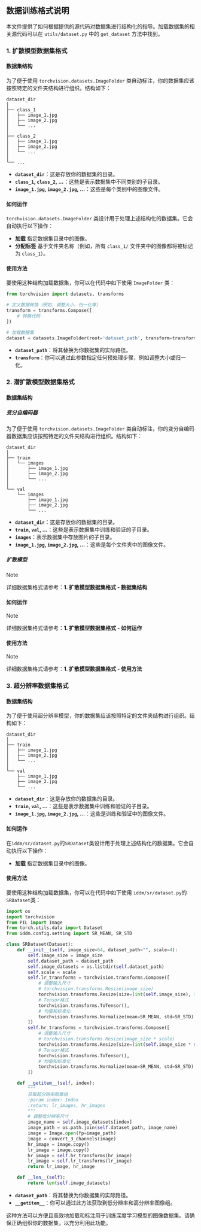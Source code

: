 ## 数据训练格式说明

本文件提供了如何根据提供的源代码对数据集进行结构化的指导。加载数据集的相关源代码可以在 `utils/dataset.py` 中的 `get_dataset` 方法中找到。

### 1. 扩散模型数据集格式

#### 数据集结构

为了便于使用 `torchvision.datasets.ImageFolder` 类自动标注，你的数据集应该按照特定的文件夹结构进行组织。结构如下：

```
dataset_dir
│
├── class_1
│   ├── image_1.jpg
│   ├── image_2.jpg
│   └── ...
│
├── class_2
│   ├── image_1.jpg
│   ├── image_2.jpg
│   └── ...
│
└── ...
```

- **`dataset_dir`**：这是存放你的数据集的目录。
- **`class_1`, `class_2`, ...**：这些是表示数据集中不同类别的子目录。
- **`image_1.jpg`, `image_2.jpg`, ...**：这些是每个类别中的图像文件。

#### 如何运作

`torchvision.datasets.ImageFolder` 类设计用于处理上述结构化的数据集。它会自动执行以下操作：

- **加载** 指定数据集目录中的图像。
- **分配标签** 基于文件夹名称（例如，所有 `class_1/` 文件夹中的图像都将被标记为 `class_1`）。

#### 使用方法

要使用这种结构加载数据集，你可以在代码中如下使用 `ImageFolder` 类：

```python
from torchvision import datasets, transforms

# 定义数据转换（例如，调整大小、归一化等）
transform = transforms.Compose([
    # 转换代码
])

# 加载数据集
dataset = datasets.ImageFolder(root='dataset_path', transform=transform)
```

- **`dataset_path`**：将其替换为你数据集的实际路径。
- **`transform`**：你可以通过此参数指定任何预处理步骤，例如调整大小或归一化。



### 2. 潜扩散模型数据集格式

#### 数据集结构

##### 变分自编码器

为了便于使用 `torchvision.datasets.ImageFolder` 类自动标注，你的变分自编码器数据集应该按照特定的文件夹结构进行组织。结构如下：

```
dataset_dir
│
├── train
│   └── images
│       ├── image_1.jpg
│       ├── image_2.jpg
│       └── ...
│
└── val
    └── images
        ├── image_1.jpg
        ├── image_2.jpg
        └── ...
```

- **`dataset_dir`**：这是存放你的数据集的目录。
- **`train`, `val`, ...**：这些是表示数据集中训练和验证的子目录。
- **`images`**：表示数据集中存放图片的子目录。
- **`image_1.jpg`, `image_2.jpg`, ...**：这些是每个文件夹中的图像文件。

#####  扩散模型

> [!NOTE]
>
> 详细数据集格式请参考：**1. 扩散模型数据集格式 - 数据集结构**
>


#### 如何运作

> [!NOTE]
>
> 详细数据集格式请参考：**1. 扩散模型数据集格式 - 如何运作**
>


#### 使用方法

> [!NOTE]
>
> 详细数据集格式请参考：**1. 扩散模型数据集格式 - 使用方法**
>



### 3. 超分辨率数据集格式

#### 数据集结构

为了便于使用超分辨率模型，你的数据集应该按照特定的文件夹结构进行组织。结构如下：

```
dataset_dir
│
├── train
│   ├── image_1.jpg
│   ├── image_2.jpg
│   └── ...
│
└── val
    ├── image_1.jpg
    ├── image_2.jpg
    └── ...
```

- **`dataset_dir`**：这是存放你的数据集的目录。
- **`train`, `val`, ...**：这些是表示数据集中训练和验证的子目录。
- **`image_1.jpg`, `image_2.jpg`, ...**：这些是训练和验证中的图像文件。

#### 如何运作

在`iddm/sr/dataset.py`的`SRDataset`类设计用于处理上述结构化的数据集。它会自动执行以下操作：

- **加载** 指定数据集目录中的图像。

#### 使用方法

要使用这种结构加载数据集，你可以在代码中如下使用 `iddm/sr/dataset.py`的`SRDataset`类：

```python
import os
import torchvision
from PIL import Image
from torch.utils.data import Dataset
from iddm.config.setting import SR_MEAN, SR_STD

class SRDataset(Dataset):
    def __init__(self, image_size=64, dataset_path="", scale=4):
        self.image_size = image_size
        self.dataset_path = dataset_path
        self.image_datasets = os.listdir(self.dataset_path)
        self.scale = scale
        self.lr_transforms = torchvision.transforms.Compose([
            # 调整输入尺寸
            # torchvision.transforms.Resize(image_size)
            torchvision.transforms.Resize(size=(int(self.image_size), int(self.image_size))),
            # Tensor格式
            torchvision.transforms.ToTensor(),
            # 均值和标准化
            torchvision.transforms.Normalize(mean=SR_MEAN, std=SR_STD)
        ])
        self.hr_transforms = torchvision.transforms.Compose([
            # 调整输入尺寸
            # torchvision.transforms.Resize(image_size * scale)
            torchvision.transforms.Resize(size=(int(self.image_size * self.scale), int(self.image_size * self.scale))),
            # Tensor格式
            torchvision.transforms.ToTensor(),
            # 均值和标准化
            torchvision.transforms.Normalize(mean=SR_MEAN, std=SR_STD)
        ])

    def __getitem__(self, index):
        """
        获取超分辨率图像组
        :param index: Index
        :return: lr_images, hr_images
        """
        # 调整低分辨率尺寸
        image_name = self.image_datasets[index]
        image_path = os.path.join(self.dataset_path, image_name)
        image = Image.open(fp=image_path)
        image = convert_3_channels(image)
        hr_image = image.copy()
        lr_image = image.copy()
        hr_image = self.hr_transforms(hr_image)
        lr_image = self.lr_transforms(lr_image)
        return lr_image, hr_image

    def __len__(self):
        return len(self.image_datasets)
```

- **`dataset_path`**：将其替换为你数据集的实际路径。
- **`__getitem__`**：你可以通过此方法获取到低分辨率和高分辨率图像组。



这种方法可以方便且高效地加载和标注用于训练深度学习模型的图像数据集。请确保正确组织你的数据集，以充分利用此功能。
